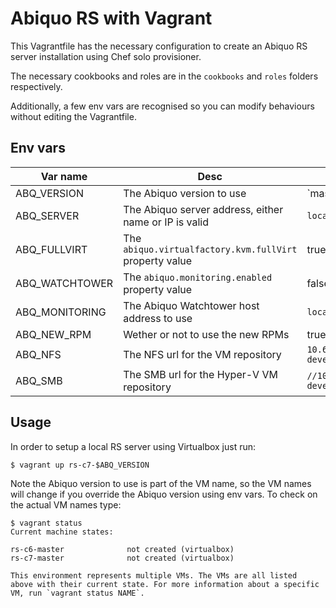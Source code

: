 # Abiquo RS with Vagrant

This Vagrantfile has the necessary configuration to create an Abiquo RS server installation using Chef solo provisioner.

The necessary cookbooks and roles are in the `cookbooks` and `roles` folders respectively.

Additionally, a few env vars are recognised so you can modify behaviours without editing the Vagrantfile.

## Env vars

| Var name       | Desc                                                    | Default                           |
|----------------|---------------------------------------------------------|-----------------------------------|
| ABQ_VERSION    | The Abiquo version to use                               | `master                           |
| ABQ_SERVER     | The Abiquo server address, either name or IP is valid   | `localhost`                       |
| ABQ_FULLVIRT   | The `abiquo.virtualfactory.kvm.fullVirt` property value | true                              |
| ABQ_WATCHTOWER | The `abiquo.monitoring.enabled` property value          | false                             |
| ABQ_MONITORING | The Abiquo Watchtower host address to use               | `localhost`                       |
| ABQ_NEW_RPM    | Wether or not to use the new RPMs                       | true                              |
| ABQ_NFS        | The NFS url for the VM repository                       | `10.60.1.104:/volume1/nfs-devel`  |
| ABQ_SMB        | The SMB url for the Hyper-V VM repository               | `//10.60.1.104/volume1/nfs-devel` |

## Usage

In order to setup a local RS server using Virtualbox just run:

```
$ vagrant up rs-c7-$ABQ_VERSION
```

Note the Abiquo version to use is part of the VM name, so the VM names will change if you override the Abiquo version using env vars. To check on the actual VM names type:

```
$ vagrant status
Current machine states:

rs-c6-master              not created (virtualbox)
rs-c7-master              not created (virtualbox)

This environment represents multiple VMs. The VMs are all listed
above with their current state. For more information about a specific
VM, run `vagrant status NAME`.
```
